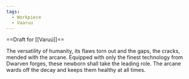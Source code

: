 ```yaml
---
tags:
  - Workpiece
  - Vaaruu
---
```

==Draft for [[Varuú]]==


The versatility of humanity, its flaws torn out and the gaps, the cracks, mended with the arcane. Equipped with only the finest technology from Dwarven forges, these newborn shall take the leading role. 
The arcane wards off the decay and keeps them healthy at all times. 